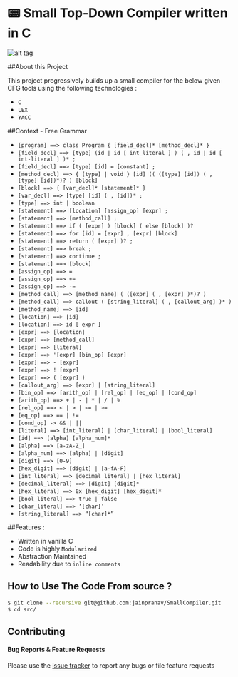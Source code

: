 # :pager: Small Top-Down Compiler written in C

![alt tag](http://i.imgur.com/oMO6omg.png)


##About this Project 

This project progressively builds up a small compiler for the below given CFG tools using the following technologies :

- `C`
- `LEX`
- `YACC `

##Context - Free Grammar

- `[program] ==> class Program { [field_decl]* [method_decl]* }`
- `[field_decl] ==> [type] (id | id [ int_literal ] ) ( , id | id [ int-literal ] )* ;`
- `[field_decl] ==> [type] [id] = [constant] ; `
- `[method_decl] ==> { [type] | void } [id] (( ([type] [id]) ( , [type] [id])*)? ) [block]`
- `[block] ==> { [var_decl]* [statement]* } `
- `[var_decl] ==> [type] [id] ( , [id])* ; `
- `[type] ==> int | boolean `
- `[statement] ==> [location] [assign_op] [expr] ; `
- `[statement] ==> [method_call] ;`
- `[statement] ==> if ( [expr] ) [block] ( else [block] )? `
- `[statement] ==> for [id] = [expr] , [expr] [block] `
- `[statement] ==> return ( [expr] )? ; `
- `[statement] ==> break ; `
- `[statement] ==> continue ; `
- `[statement] ==> [block] `
- `[assign_op] ==> = `
- `[assign_op] ==> += `
- `[assign_op] ==> -= `
- `[method_call] ==> [method_name] ( ([expr] ( , [expr] )*)? ) `
- `[method_call] ==> callout ( [string_literal] ( , [callout_arg] )* ) `
- `[method_name] ==> [id] `
- `[location] ==> [id]`
- `[location] ==> id [ expr ] `
- `[expr] ==> [location] `
- `[expr] ==> [method_call] `
- `[expr] ==> [literal] `
- `[expr] ==> '[expr] [bin_op] [expr] `
- `[expr] ==> - [expr] `
- `[expr] ==> ! [expr] `
- `[expr] ==> ( [expr] ) `
- `[callout_arg] ==> [expr] | [string_literal] `
- `[bin_op] ==> [arith_op] | [rel_op] | [eq_op] | [cond_op] `
- `[arith_op] ==> + | - | * | / | % `
- `[rel_op] ==> < | > | <= | >= `
- `[eq_op] ==> == | != `
- `[cond_op] -> && | || `
- `[literal] ==> [int_literal] | [char_literal] | [bool_literal]`
- `[id] ==> [alpha] [alpha_num]* `
- `[alpha] ==> [a-zA-Z_] `
- `[alpha_num] ==> [alpha] | [digit] `
- `[digit] ==> [0-9]`
- `[hex_digit] ==> [digit] | [a-fA-F] `
- `[int_literal] ==> [decimal_literal] | [hex_literal] `
- `[decimal_literal] ==> [digit] [digit]* `
- `[hex_literal] ==> 0x [hex_digit] [hex_digit]* `
- `[bool_literal] ==> true | false `
- `[char_literal] ==> ‘[char]’ `
- `[string_literal] ==> “[char]*”`


##Features :

 - Written in vanilla C
 - Code is highly `Modularized`
 - Abstraction Maintained
 - Readability due to `inline comments`


## How to Use The Code From source ?
```bash
$ git clone --recursive git@github.com:jainpranav/SmallCompiler.git
$ cd src/
```

## Contributing

#### Bug Reports & Feature Requests

Please use the [issue tracker](https://github.com/jainpranav/SmallCompiler/issues) to report any bugs or file feature requests
